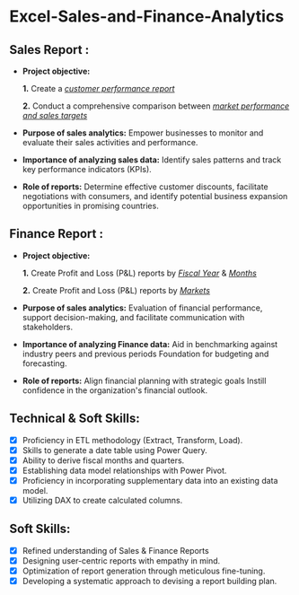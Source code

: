 # Excel-Sales-and-Finance-Analytics

## Sales Report :


- **Project objective:** 

    **1.** Create a _[customer performance report](https://github.com/Pranaov-Ranganathan-A/Excel-Sales-and-Finance-Analytics/blob/main/Customer%20Performance%20Report.pdf)_

    **2.** Conduct a comprehensive comparison between _[market performance and sales targets](https://github.com/Pranaov-Ranganathan-A/Excel-Sales-and-Finance-Analytics/blob/main/Market%20Performance%20vs%20Target%20Report.pdf)_

- **Purpose of sales analytics:** Empower businesses to monitor and evaluate their sales activities and performance.

- **Importance of analyzing sales data:** Identify sales patterns and track key performance indicators (KPIs).

- **Role of reports:** Determine effective customer discounts, facilitate negotiations with consumers, and identify potential business expansion opportunities in promising countries.


## Finance Report :

- **Project objective:** 

    **1.** Create Profit and Loss (P&L) reports by _[Fiscal Year](https://github.com/Pranaov-Ranganathan-A/Excel-Sales-and-Finance-Analytics/blob/main/P%26l%20by%20Fiscal%20Year.pdf)_ & _[Months](https://github.com/Pranaov-Ranganathan-A/Excel-Sales-and-Finance-Analytics/blob/main/P%26L%20by%20Fiscal%20Month.pdf)_ 

   **2.** Create Profit and Loss (P&L) reports by _[Markets](https://github.com/Pranaov-Ranganathan-A/Excel-Sales-and-Finance-Analytics/blob/main/P%26L%20for%20Market.pdf)_

- **Purpose of sales analytics:** Evaluation of financial performance, support decision-making, and facilitate communication with stakeholders.

- **Importance of analyzing Finance data:** Aid in benchmarking against industry peers and previous periods Foundation for budgeting and forecasting.

- **Role of reports:** Align financial planning with strategic goals Instill confidence in the organization's financial outlook.


## Technical & Soft Skills:
- [x]	Proficiency in ETL methodology (Extract, Transform, Load).
- [x]	Skills to generate a date table using Power Query.
- [x]	Ability to derive fiscal months and quarters.
- [x]	Establishing data model relationships with Power Pivot.
- [x]	Proficiency in incorporating supplementary data into an existing data model.
- [x]	Utilizing DAX to create calculated columns.

## Soft Skills:
- [x]	Refined understanding of Sales & Finance Reports
- [x]	Designing user-centric reports with empathy in mind.
- [x]	Optimization of report generation through meticulous fine-tuning.
- [x]	Developing a systematic approach to devising a report building plan.
